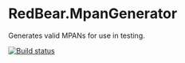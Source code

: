 # RedBear.MpanGenerator
Generates valid MPANs for use in testing.

[![Build status](https://ci.appveyor.com/api/projects/status/fda7x6v4v9885srp/branch/master?svg=true)](https://ci.appveyor.com/project/redbear/redbear-mpangenerator/branch/master)
